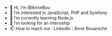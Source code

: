 - 👋 Hi, I’m @AnneBou
- 👀 I’m interested in JavaScript, PHP and Symfony
- 🌱 I’m currently learning Node.js
- 💞️ I’m looking for an internship
- 📫 How to reach me : LinkedIn : Anne Bouaniche

<!---
AnneBou/AnneBou is a ✨ special ✨ repository because its `README.md` (this file) appears on your GitHub profile.
You can click the Preview link to take a look at your changes.
--->
